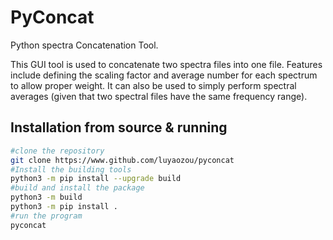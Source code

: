 # PyConcat

Python spectra Concatenation Tool.

This GUI tool is used to concatenate two spectra files into one file.
Features include defining the scaling factor and average number for each spectrum to allow proper weight.
It can also be used to simply perform spectral averages (given that two spectral files have the same frequency range).

## Installation from source & running

```bash
#clone the repository
git clone https://www.github.com/luyaozou/pyconcat
#Install the building tools
python3 -m pip install --upgrade build
#build and install the package
python3 -m build
python3 -m pip install .
#run the program
pyconcat
```
